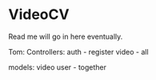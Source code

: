 # VideoCV

Read me will go in here eventually. 

Tom:
Controllers: 
auth - register
video - all

models:
video
user - together

